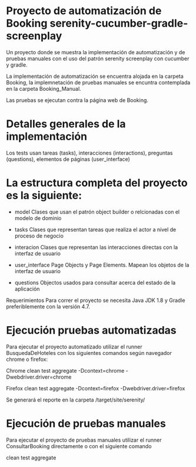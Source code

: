 # Proyecto de automatización de Booking serenity-cucumber-gradle-screenplay

Un proyecto donde se muestra la implementación de automatización y de pruebas manuales con el uso del patrón serenity screenplay con cucumber y gradle.

La implementación de automatización se encuentra alojada en la carpeta Booking, la implemnetación de pruebas manuales se encuntra contemplada en la carpeta
Booking_Manual.

Las pruebas se ejecutan contra la página web de Booking.

# Detalles generales de la implementación

Los tests usan tareas (tasks), interacciones (interactions), preguntas (questions), elementos de páginas (user_interface)

# La estructura completa del proyecto es la siguiente:

+ model
    Clases que usan el patrón object builder o relcionadas con el modelo de dominio
    
+ tasks
    Clases que representan tareas que realiza el actor a nivel de proceso de negocio
    
+ interacion
    Clases que representan las interacciones directas con la interfaz de usuario
    
+ user_interface
    Page Objects y Page Elements. Mapean los objetos de la interfaz de usuario
    
+ questions
    Objectos usados para consultar acerca del estado de la aplicación
    
Requerimientos
Para correr el proyecto se necesita Java JDK 1.8 y Gradle preferiblemente con la versión 4.7.

# Ejecución pruebas automatizadas

Para ejecutar el proyecto automatizado utilizar el runner BusquedaDeHoteles con los siguientes comandos según navegador chrome o firefox:

Chrome
clean test aggregate -Dcontext=chrome -Dwebdriver.driver=chrome 

Firefox
clean test aggregate -Dcontext=firefox -Dwebdriver.driver=firefox 

Se generará el reporte en la carpeta /target/site/serenity/

# Ejecución de pruebas manuales

Para ejecutar el proyecto de pruebas manuales utilizar el runner ConsultarBooking directamente o con el siguiente comando

clean test aggregate

